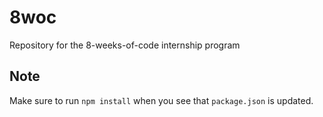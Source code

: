 # 8woc
Repository for the 8-weeks-of-code internship program

## Note
Make sure to run `npm install` when you see that `package.json` is updated.
